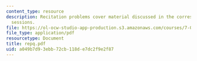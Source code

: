 ```yaml
---
content_type: resource
description: Recitation problems cover material discussed in the corresponding lecture
  sessions.
file: https://ol-ocw-studio-app-production.s3.amazonaws.com/courses/7-012-introduction-to-biology-fall-2004/a049b7d93ebb72cb118de7dc2f9e2f87_repq.pdf
file_type: application/pdf
resourcetype: Document
title: repq.pdf
uid: a049b7d9-3ebb-72cb-118d-e7dc2f9e2f87
---
```

